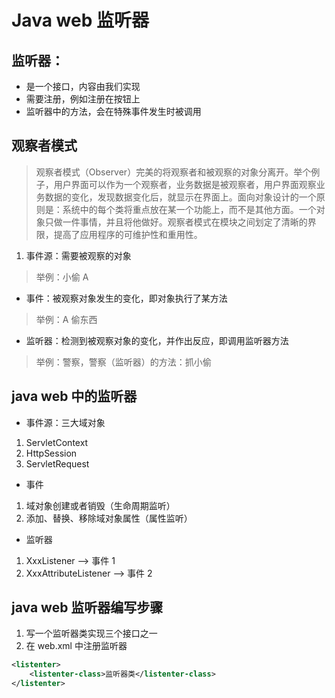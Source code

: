 # Java web 监听器
## 监听器：
- 是一个接口，内容由我们实现
- 需要注册，例如注册在按钮上
- 监听器中的方法，会在特殊事件发生时被调用

## 观察者模式
>观察者模式（Observer）完美的将观察者和被观察的对象分离开。举个例子，用户界面可以作为一个观察者，业务数据是被观察者，用户界面观察业务数据的变化，发现数据变化后，就显示在界面上。面向对象设计的一个原则是：系统中的每个类将重点放在某一个功能上，而不是其他方面。一个对象只做一件事情，并且将他做好。观察者模式在模块之间划定了清晰的界限，提高了应用程序的可维护性和重用性。

1. 事件源：需要被观察的对象
> 举例：小偷 A

- 事件：被观察对象发生的变化，即对象执行了某方法
> 举例：A 偷东西

- 监听器：检测到被观察对象的变化，并作出反应，即调用监听器方法
> 举例：警察，警察（监听器）的方法：抓小偷

## java web 中的监听器
- 事件源：三大域对象
 1. ServletContext
 2. HttpSession
 3. ServletRequest


- 事件
 1. 域对象创建或者销毁（生命周期监听）
 2. 添加、替换、移除域对象属性（属性监听）


- 监听器
 1. XxxListener --> 事件 1
 2. XxxAttributeListener --> 事件 2

## java web 监听器编写步骤
1. 写一个监听器类实现三个接口之一
2. 在 web.xml 中注册监听器
```xml
<listenter>
    <listenter-class>监听器类</listenter-class>
</listenter>
```

